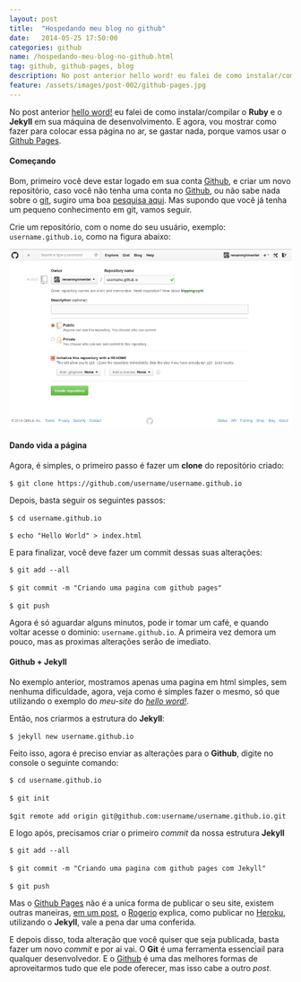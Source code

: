 ```yaml
---
layout: post
title:  "Hospedando meu blog no github"
date:   2014-05-25 17:50:00
categories: github
name: /hospedando-meu-blog-no-github.html
tag: github, github-pages, blog
description: No post anterior hello word! eu falei de como instalar/compilar o Ruby e o Jekyll em sua máquina de desenvolvimento. E agora, vou mostrar como fazer para colocar essa página no ar, se gastar nada, porque vamos usar o Github Pages.
feature: /assets/images/post-002/github-pages.jpg
---
```



No post anterior [hello word!] eu falei de como instalar/compilar o **Ruby** e o **Jekyll** em sua máquina de desenvolvimento. E agora, vou mostrar como fazer para colocar essa página no ar, se gastar nada, porque vamos usar o [Github Pages].

#### Começando

Bom, primeiro você deve estar logado em sua conta [Github], e criar um novo repositório, caso você não tenha uma conta no [Github], ou não sabe nada sobre o [git], sugiro uma boa [pesquisa aqui]. Mas supondo que você já tenha um pequeno conhecimento em git, vamos seguir.

Crie um repositório, com o nome do seu usuário, exemplo: ``username.github.io``, como na figura abaixo:

![alt text](/assets/images/github-pages-01.png "Criando novo repositório")


#### Dando vida a página

Agora, é simples, o primeiro passo é fazer um **clone** do repositório criado:

```$ git clone https://github.com/username/username.github.io ```

Depois, basta seguir os seguintes passos:

```$ cd username.github.io``` 

```$ echo "Hello World" > index.html``` 

E para finalizar, você deve fazer um commit dessas suas alterações:

```
$ git add --all

$ git commit -m "Criando uma pagina com github pages"

$ git push
```

Agora é só aguardar alguns minutos, pode ir tomar um café, e quando voltar acesse o dominio: ``username.github.io``. A primeira vez demora um pouco, mas as proximas alterações serão de imediato.

#### Github + Jekyll

No exemplo anterior, mostramos apenas uma pagina em html simples, sem nenhuma dificuldade, agora, veja como é simples fazer o mesmo, só que utilizando o exemplo do _meu-site_ do _[hello word!]_.

Então, nos criarmos a estrutura do **Jekyll**:

```$ jekyll new username.github.io ```

Feito isso, agora é preciso enviar as alterações para o **Github**, digite no console o seguinte comando:

```
$ cd username.github.io

$ git init

$git remote add origin git@github.com:username/username.github.io.git
```

E logo após, precisamos criar o primeiro _commit_ da nossa estrutura **Jekyll**

```
$ git add --all

$ git commit -m "Criando uma pagina com github pages com Jekyll"

$ git push
```

Mas o [Github Pages] não é a unica forma de publicar o seu site, existem outras maneiras, [em um post], o [Rogerio] explica, como publicar no [Heroku], utilizando o **Jekyll**, vale a pena dar uma conferida.

E depois disso, toda alteração que você quiser que seja publicada, basta fazer um novo _commit_ e por ai vai. O **Git** é uma ferramenta essenciail para qualquer desenvolvedor. E o [Github] é uma das melhores formas de aproveitarmos tudo que ele pode oferecer, mas isso cabe a outro _post_.

[hello word!]: http://renanmpimentel.github.io/others/2014/05/24/hello-word.html
[Github Pages]: https://pages.github.com/
[Github]: https://www.github.com/
[git]:http://git-scm.com/
[pesquisa aqui]: https://www.google.com.br/search?client=ubuntu&hs=TzL&channel=fs&q=about+git+and+github&oq=about+git+and+github
[Rogerio]: http://rogerio.me
[em um post]: http://rogerio.me/paginas-estaticas-com-jekyll-no-heroku
[Heroku]: https://www.heroku.com/
